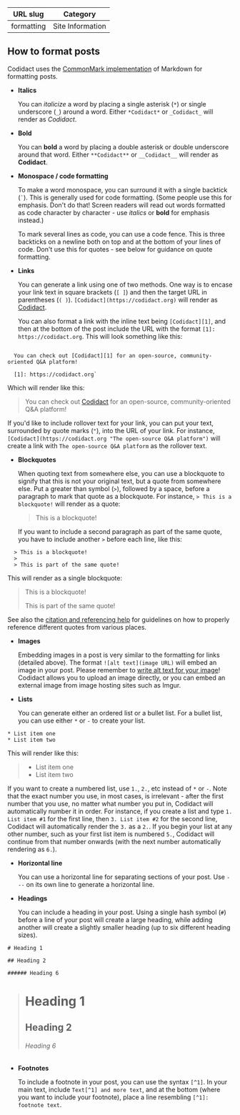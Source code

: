 | URL slug | Category |
|:--------:|:--------:|
| formatting | Site Information |

## How to format posts

Codidact uses the [CommonMark implementation](https://commonmark.org) of Markdown for formatting posts.

* **Italics**

  You can *italicize* a word by placing a single asterisk (`*`) or single underscore (`_`) around a word. Either `*Codidact*` or `_Codidact_` will render as *Codidact*.

* **Bold**

  You can **bold** a word by placing a double asterisk or double underscore around that word. Either `**Codidact**` or `__Codidact__` will render as **Codidact**.

* **Monospace / code formatting**

  To make a word monospace, you can surround it with a single backtick (<code>&#96;</code>). This is generally used for code formatting. (Some people use this for emphasis. Don't do that! Screen readers will read out words formatted as code character by character - use *italics* or **bold** for emphasis instead.)

  To mark several lines as code, you can use a code fence. This is three backticks on a newline both on top and at the bottom of your lines of code. Don't use this for quotes - see below for guidance on quote formatting.

* **Links**

  You can generate a link using one of two methods. One way is to encase your link text in square brackets (`[ ]`) and then the target URL in parentheses (`( )`). `[Codidact](https://codidact.org)` will render as [Codidact](https://codidact.org).

  You can also format a link with the inline text being `[Codidact][1]`, and then at the bottom of the post include the URL with the format `[1]: https://codidact.org`. This will look something like this:

```

  You can check out [Codidact][1] for an open-source, community-oriented Q&A platform!
  
  [1]: https://codidact.org`

```
  Which will render like this:

  > You can check out [Codidact][1] for an open-source, community-oriented Q&A platform!
  > 
  > [1]: https://codidact.org

  If you'd like to include rollover text for your link, you can put your text, surrounded by quote marks (`"`), into the URL of your link. For instance, `[Codidact](https://codidact.org "The open-source Q&A platform")` will create a link with `The open-source Q&A platform` as the rollover text.

* **Blockquotes**

  When quoting text from somewhere else, you can use a blockquote to signify that this is not your original text, but a quote from somewhere else. Put a greater than symbol (`>`), followed by a space, before a paragraph to mark that quote as a blockquote. For instance, `> This is a blockquote!` will render as a quote:

  > This is a blockquote!

  If you want to include a second paragraph as part of the same quote, you have to include another `>` before each line, like this:

```
  > This is a blockquote!
  >
  > This is part of the same quote!
```

  This will render as a single blockquote:

  > This is a blockquote!
  >
  > This is part of the same quote!

  See also the [citation and referencing help](/help/referencing) for guidelines on how to properly reference different quotes from various places.

* **Images**

  Embedding images in a post is very similar to the formatting for links (detailed above). The format `![alt text](image URL)` will embed an image in your post. Please remember to [write alt text for your image](/help/alt-text)! Codidact allows you to upload an image directly, or you can embed an external image from image hosting sites such as Imgur.

* **Lists**

  You can generate either an ordered list or a bullet list. For a bullet list, you can use either `*` or `-` to create your list.

```
* List item one
* List item two
```

  This will render like this:

>  * List item one
>  * List item two

  If you want to create a numbered list, use `1.`, `2.`, etc instead of `*` or `-`. Note that the exact number you use, in most cases, is irrelevant - after the first number that you use, no matter what number you put in, Codidact will automatically number it in order. For instance, if you create a list and type `1. List item #1` for the first line, then `3. List item #2` for the second line, Codidact will automatically render the `3.` as a `2.`. If you begin your list at any other number, such as your first list item is numbered `5.`, Codidact will continue from that number onwards (with the next number automatically rendering as `6.`).

* **Horizontal line**

  You can use a horizontal line for separating sections of your post. Use `---` on its own line to generate a horizontal line.

* **Headings**

  You can include a heading in your post. Using a single hash symbol (`#`) before a line of your post will create a large heading, while adding another will create a slightly smaller heading (up to six different heading sizes).

```
# Heading 1

## Heading 2

###### Heading 6
```

  > # Heading 1
  >
  > ## Heading 2
  >
  > ###### Heading 6


* **Footnotes**

  To include a footnote in your post, you can use the syntax `[^1]`. In your main text, include `Text[^1] and more text`, and at the bottom (where you want to include your footnote), place a line resembling `[^1]: footnote text`.
